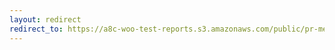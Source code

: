 ```yaml
---
layout: redirect
redirect_to: https://a8c-woo-test-reports.s3.amazonaws.com/public/pr-merge/40756/e2e/index.html
---
```

